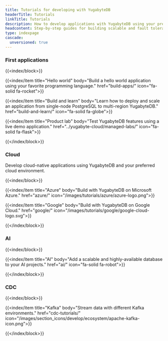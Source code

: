 ```yaml
---
title: Tutorials for developing with YugabyteDB
headerTitle: Tutorials
linkTitle: Tutorials
description: How to develop applications with YugabyteDB using your preferred environment, software and programming language.
headcontent: Step-by-step guides for building scalable and fault tolerant applications with YugabyteDB using your favorite programming language, software, and services
type: indexpage
cascade:
  unversioned: true
---
```


### First applications

{{<index/block>}}

  {{<index/item
    title="Hello world"
    body="Build a hello world application using your favorite programming language."
    href="build-apps/"
    icon="fa-solid fa-rocket">}}

  {{<index/item
    title="Build and learn"
    body="Learn how to deploy and scale an application from single-node PostgreSQL to multi-region YugabyteDB."
    href="build-and-learn/"
    icon="fa-solid fa-globe">}}

  {{<index/item
    title="Product lab"
    body="Test YugabyteDB features using a live demo application."
    href="../yugabyte-cloud/managed-labs/"
    icon="fa-solid fa-flask">}}

{{</index/block>}}

### Cloud

Develop cloud-native applications using YugabyteDB and your preferred cloud environment.

{{<index/block>}}

  {{<index/item
    title="Azure"
    body="Build with YugabyteDB on Microsoft Azure."
    href="azure/"
    icon="/images/tutorials/azure/azure-logo.png">}}

  {{<index/item
    title="Google"
    body="Build with YugabyteDB on Google Cloud."
    href="google/"
    icon="/images/tutorials/google/google-cloud-logo.svg">}}

{{</index/block>}}

### AI

{{<index/block>}}

  {{<index/item
    title="AI"
    body="Add a scalable and highly-available database to your AI projects."
    href="ai/"
    icon="fa-solid fa-robot">}}

{{</index/block>}}

### CDC

{{<index/block>}}

  {{<index/item
    title="Kafka"
    body="Stream data with different Kafka environments."
    href="cdc-tutorials/"
    icon="/images/section_icons/develop/ecosystem/apache-kafka-icon.png">}}

{{</index/block>}}
